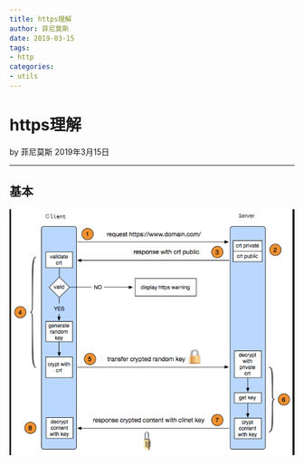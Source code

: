 ```yaml
---
title: https理解
author: 菲尼莫斯
date: 2019-03-15
tags:
- http
categories:
- utils
---
```


# https理解

by 菲尼莫斯 2019年3月15日

---

## 基本

![https图解](./https1.png)


